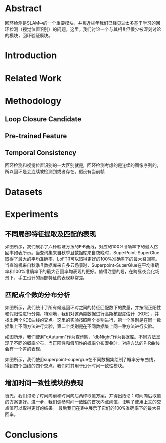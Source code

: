 # Abstract

回环检测是SLAM中的一个重要模块，并且近些年我们已经见过太多基于学习的回环检测（视觉位置识别）的问题。这里，我们讨论一个与其相关但很少被深刻讨论的模块，回环验证模块。


# Introduction



# Related Work

# Methodology

## Loop Closure Candidate

## Pre-trained Feature

## Temporal Consistency

回环检测和视觉位置识别的一大区别就是，回环检测考虑的是连续的图像序列的，所以回环是会连续被检测到或者存在。假设有当前帧

# Datasets

# Experiments

## 不同局部特征提取及匹配的表现

如图所示，我们展示了六种验证方法的P-R曲线，对应的100%准确率下的最大召回率如表所示。当查询集来自秋季且数据库来自夜晚时，SuperPoint-SuperGlue取得了最大的平均准确率，LoFTR可以取得更好的100%准确率下的最大召回率。当查询机来自秋季且数据库来自多云场景时，Superpoint-SuperGlue在平均准确率和100%准确率下的最大召回率均表现的更好。值得注意的是，在跨昼夜变化场景下，手工设计的局部特征的表现非常差。

## 匹配点个数的分布分析

如图所示，我们统计了所有候选回环对之间的特征匹配数下的数量，并按照正阳性和假阳性进行分类。特别地，我们对这两类数据进行高斯核密度估计（KDE），并找出两个KDE曲线的交点。这里的实验按照两个类别进行，第一个类别是在同一数据集上不同方法进行实验，第二个类别是在不同数据集上同一种方法进行实验。

如图所示，我们使用"qAutumn"作为查询集，“dbNight”作为数据库。不同方法呈现了不同的概率分布，当正阳性和假阳性的概率分布混叠时，对应方法的P-R曲线会有一个差的表现。

如图所示，我们使用superpoint-superglue在不同数据集绘制了概率分布曲线，得到四个曲线的四个交点，我们将其用于设计时间一致性模块。

## 增加时间一致性模块的表现

首先，我们讨论了时间向前和时间向后两种取值方案，并得出结论：时间向后取值的方案更好。进一步，我们调参时间一致性的首次内点阈值，证明了使用上文的交点值可以取得更好的结果。
最后我们在表中展示了它们的100%准确率下的最大召回率。


# Conclusions